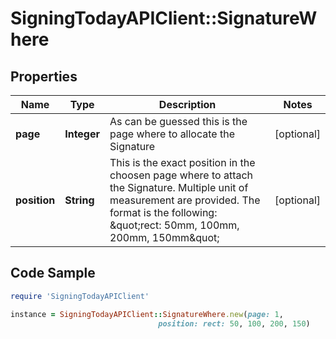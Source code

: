 # SigningTodayAPIClient::SignatureWhere

## Properties

Name | Type | Description | Notes
------------ | ------------- | ------------- | -------------
**page** | **Integer** | As can be guessed this is the page where to allocate the Signature | [optional] 
**position** | **String** | This is the exact position in the choosen page where to attach the Signature. Multiple unit of measurement are provided. The format is the following: \&quot;rect: 50mm, 100mm, 200mm, 150mm\&quot;  | [optional] 

## Code Sample

```ruby
require 'SigningTodayAPIClient'

instance = SigningTodayAPIClient::SignatureWhere.new(page: 1,
                                 position: rect: 50, 100, 200, 150)
```


